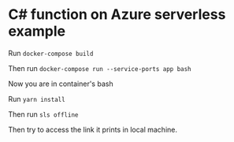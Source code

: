 # C# function on Azure serverless example

Run ```docker-compose build```

Then run ```docker-compose run --service-ports app bash```

Now you are in container's bash

Run ```yarn install```

Then run ```sls offline```

Then try to access the link it prints in local machine.